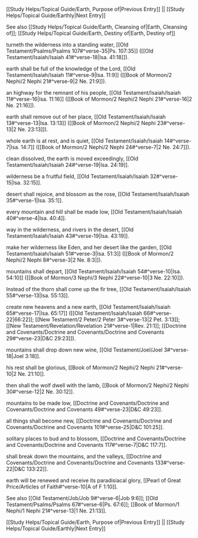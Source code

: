 [[Study Helps/Topical Guide/Earth, Purpose of|Previous Entry]]  ||  [[Study Helps/Topical Guide/Earthly|Next Entry]]

 See also [[Study Helps/Topical Guide/Earth, Cleansing of|Earth, Cleansing of]]; [[Study Helps/Topical Guide/Earth, Destiny of|Earth, Destiny of]]

 turneth the wilderness into a standing water, [[Old Testament/Psalms/Psalms 107#^verse-35|Ps. 107:35]] ([[Old Testament/Isaiah/Isaiah 41#^verse-18|Isa. 41:18]]).

 earth shall be full of the knowledge of the Lord, [[Old Testament/Isaiah/Isaiah 11#^verse-9|Isa. 11:9]] ([[Book of Mormon/2 Nephi/2 Nephi 21#^verse-9|2 Ne. 21:9]]).

 an highway for the remnant of his people, [[Old Testament/Isaiah/Isaiah 11#^verse-16|Isa. 11:16]] ([[Book of Mormon/2 Nephi/2 Nephi 21#^verse-16|2 Ne. 21:16]]).

 earth shall remove out of her place, [[Old Testament/Isaiah/Isaiah 13#^verse-13|Isa. 13:13]] ([[Book of Mormon/2 Nephi/2 Nephi 23#^verse-13|2 Ne. 23:13]]).

 whole earth is at rest, and is quiet, [[Old Testament/Isaiah/Isaiah 14#^verse-7|Isa. 14:7]] ([[Book of Mormon/2 Nephi/2 Nephi 24#^verse-7|2 Ne. 24:7]]).

 clean dissolved, the earth is moved exceedingly, [[Old Testament/Isaiah/Isaiah 24#^verse-19|Isa. 24:19]].

 wilderness be a fruitful field, [[Old Testament/Isaiah/Isaiah 32#^verse-15|Isa. 32:15]].

 desert shall rejoice, and blossom as the rose, [[Old Testament/Isaiah/Isaiah 35#^verse-1|Isa. 35:1]].

 every mountain and hill shall be made low, [[Old Testament/Isaiah/Isaiah 40#^verse-4|Isa. 40:4]].

 way in the wilderness, and rivers in the desert, [[Old Testament/Isaiah/Isaiah 43#^verse-19|Isa. 43:19]].

 make her wilderness like Eden, and her desert like the garden, [[Old Testament/Isaiah/Isaiah 51#^verse-3|Isa. 51:3]] ([[Book of Mormon/2 Nephi/2 Nephi 8#^verse-3|2 Ne. 8:3]]).

 mountains shall depart, [[Old Testament/Isaiah/Isaiah 54#^verse-10|Isa. 54:10]] ([[Book of Mormon/3 Nephi/3 Nephi 22#^verse-10|3 Ne. 22:10]]).

 Instead of the thorn shall come up the fir tree, [[Old Testament/Isaiah/Isaiah 55#^verse-13|Isa. 55:13]].

 create new heavens and a new earth, [[Old Testament/Isaiah/Isaiah 65#^verse-17|Isa. 65:17]] ([[Old Testament/Isaiah/Isaiah 66#^verse-22|66:22]]; [[New Testament/2 Peter/2 Peter 3#^verse-13|2 Pet. 3:13]]; [[New Testament/Revelation/Revelation 21#^verse-1|Rev. 21:1]]; [[Doctrine and Covenants/Doctrine and Covenants/Doctrine and Covenants 29#^verse-23|D&C 29:23]]).

 mountains shall drop down new wine, [[Old Testament/Joel/Joel 3#^verse-18|Joel 3:18]].

 his rest shall be glorious, [[Book of Mormon/2 Nephi/2 Nephi 21#^verse-10|2 Ne. 21:10]].

 then shall the wolf dwell with the lamb, [[Book of Mormon/2 Nephi/2 Nephi 30#^verse-12|2 Ne. 30:12]].

 mountains to be made low, [[Doctrine and Covenants/Doctrine and Covenants/Doctrine and Covenants 49#^verse-23|D&C 49:23]].

 all things shall become new, [[Doctrine and Covenants/Doctrine and Covenants/Doctrine and Covenants 101#^verse-25|D&C 101:25]].

 solitary places to bud and to blossom, [[Doctrine and Covenants/Doctrine and Covenants/Doctrine and Covenants 117#^verse-7|D&C 117:7]].

 shall break down the mountains, and the valleys, [[Doctrine and Covenants/Doctrine and Covenants/Doctrine and Covenants 133#^verse-22|D&C 133:22]].

 earth will be renewed and receive its paradisiacal glory, [[Pearl of Great Price/Articles of Faith#^verse-10|A of F 1:10]].

 See also [[Old Testament/Job/Job 9#^verse-6|Job 9:6]]; [[Old Testament/Psalms/Psalms 67#^verse-6|Ps. 67:6]]; [[Book of Mormon/1 Nephi/1 Nephi 21#^verse-13|1 Ne. 21:13]].

[[Study Helps/Topical Guide/Earth, Purpose of|Previous Entry]]  ||  [[Study Helps/Topical Guide/Earthly|Next Entry]]